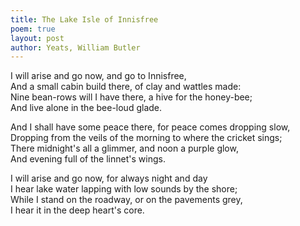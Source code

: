 ```yaml
---
title: The Lake Isle of Innisfree
poem: true
layout: post
author: Yeats, William Butler
---
```

I will arise and go now, and go to Innisfree,  
And a small cabin build there, of clay and wattles made:  
Nine bean-rows will I have there, a hive for the honey-bee;  
And live alone in the bee-loud glade.  

And I shall have some peace there, for peace comes dropping slow,  
Dropping from the veils of the morning to where the cricket sings;  
There midnight's all a glimmer, and noon a purple glow,  
And evening full of the linnet's wings.  

I will arise and go now, for always night and day  
I hear lake water lapping with low sounds by the shore;  
While I stand on the roadway, or on the pavements grey,  
I hear it in the deep heart's core.

